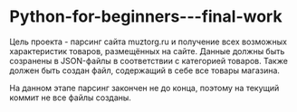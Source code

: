 # Python-for-beginners---final-work

Цель проекта - парсинг сайта muztorg.ru и получение 
всех возможных характеристик товаров, размещённых на сайте.
Данные должны быть созранены в JSON-файлы в соответствии
с категорией товаров. Также должен быть создан файл, 
содержащий в себе все товары магазина.

На данном этапе парсинг закончен не до конца, поэтому 
на текущий коммит не все файлы созданы.

